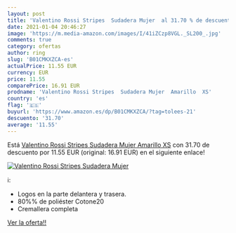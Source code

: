 ```yaml
---
layout: post
title: 'Valentino Rossi Stripes  Sudadera Mujer  al 31.70 % de descuento'
date: 2021-01-04 20:46:27
image: 'https://m.media-amazon.com/images/I/41iZCzp8VGL._SL200_.jpg'
comments: true
category: ofertas
author: ring
slug: 'B01CMKXZCA-es'
actualPrice: 11.55 EUR
currency: EUR
price: 11.55
comparePrice: 16.91 EUR
prodname: 'Valentino Rossi Stripes  Sudadera Mujer  Amarillo  XS'
country: 'es'
flag: '🇪🇸'
buyurl: 'https://www.amazon.es/dp/B01CMKXZCA/?tag=tolees-21'
descuento: '31.70'
average: '11.55'
---
```


Está [Valentino Rossi Stripes  Sudadera Mujer  Amarillo  XS](https://www.amazon.es/dp/B01CMKXZCA/?tag=tolees-21) con 31.70 de descuento por 11.55 EUR (original: 16.91 EUR) en el siguiente enlace!

[![Valentino Rossi Stripes  Sudadera Mujer ](https://m.media-amazon.com/images/I/41iZCzp8VGL._SL200_.jpg)](https://www.amazon.es/dp/B01CMKXZCA/?tag=tolees-21)

ℹ️:

- Logos en la parte delantera y trasera.
- 80%% de poliéster Cotone20
- Cremallera completa

[Ver la oferta!!](https://www.amazon.es/dp/B01CMKXZCA/?tag=tolees-21)
